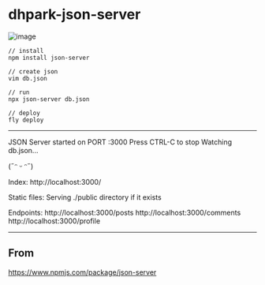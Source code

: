 # dhpark-json-server 
![image](https://github.com/dhpark-vue/dhpark-json-server/assets/76561901/b59b650c-ca7a-44b3-b0f0-8a2dc908dbc3)



```
// install
npm install json-server

// create json
vim db.json

// run
npx json-server db.json

// deploy
fly deploy
```
--------------------------------------------------------------------------------------------------------------------------------------------------------------------------------------------------------------------------------

JSON Server started on PORT :3000
Press CTRL-C to stop
Watching db.json...

(˶ᵔ ᵕ ᵔ˶)

Index:
http://localhost:3000/

Static files:
Serving ./public directory if it exists

Endpoints:
http://localhost:3000/posts
http://localhost:3000/comments
http://localhost:3000/profile


--------------------------------------------------------------------------------------------------------------------------------------------------------------------------------------------------------------------------------
## From
https://www.npmjs.com/package/json-server
